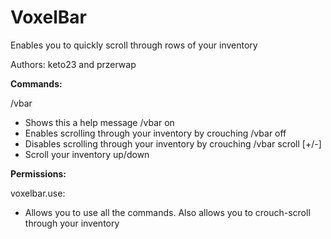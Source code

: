 VoxelBar
========
Enables you to quickly scroll through rows of your inventory

Authors: keto23 and przerwap

**Commands:**

/vbar
  - Shows this a help message
/vbar on
  - Enables scrolling through your inventory by crouching
/vbar off
  - Disables scrolling through your inventory by crouching
/vbar scroll [+/-]
  - Scroll your inventory up/down


**Permissions:**

voxelbar.use:
  - Allows you to use all the commands. Also allows you to crouch-scroll through your inventory

